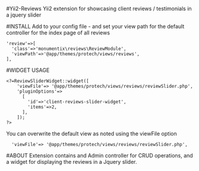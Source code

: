 #Yii2-Reviews
Yii2 extension for showcasing client reviews / testimonials in a jquery slider


#INSTALL
Add to your config file - and set your view path for the default controller for the index page of all reviews

```
'review'=>[
  'class'=>'monumentix\reviews\ReviewModule',
  'viewPath'=>'@app/themes/protech/views/reviews',
],
```



#WIDGET USAGE
```
<?=ReviewSliderWidget::widget([
    'viewFile'=> '@app/themes/protech/views/reviews/reviewSlider.php',
    'pluginOptions'=>
      [
        'id'=>'client-reviews-slider-widget',
        'items'=>2,
      ],
    ]);
?>
```
You can overwrite the default view as noted using the viewFile option
```
  'viewFile'=> '@app/themes/protech/views/reviews/reviewSlider.php',
```

#ABOUT
Extension contains and Admin controller for CRUD operations, and a widget for displaying the reviews in a Jquery slider.
